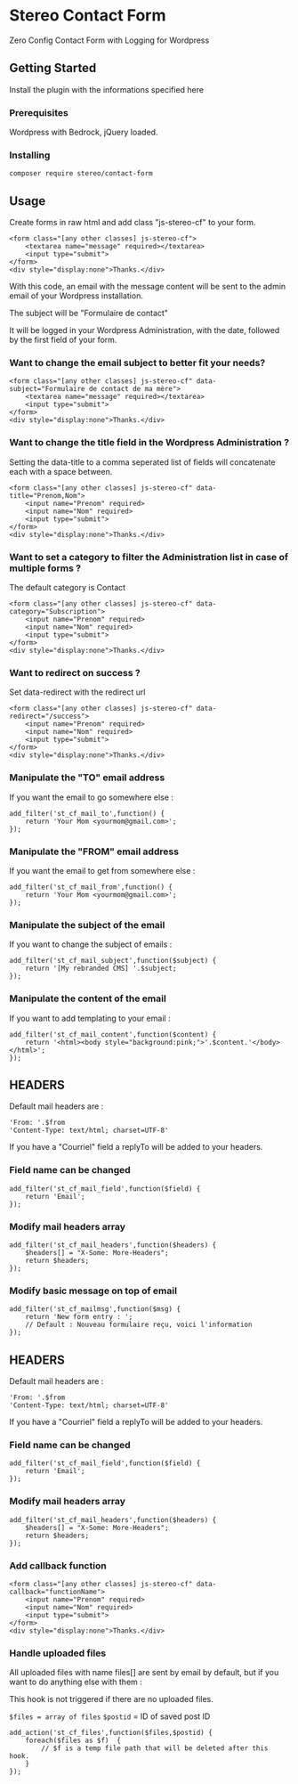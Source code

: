 # Stereo Contact Form

Zero Config Contact Form with Logging for Wordpress

## Getting Started

Install the plugin with the informations specified here

### Prerequisites

Wordpress with Bedrock, jQuery loaded.

### Installing

```
composer require stereo/contact-form
```

## Usage

Create forms in raw html and add class "js-stereo-cf" to your form.

```
<form class="[any other classes] js-stereo-cf">
    <textarea name="message" required></textarea>
    <input type="submit">
</form>
<div style="display:none">Thanks.</div>
```

With this code, an email with the message content will be sent to the admin email of your Wordpress installation.

The subject will be "Formulaire de contact"

It will be logged in your Wordpress Administration, with the date, followed by the first field of your form.

### Want to change the email subject to better fit your needs?

```
<form class="[any other classes] js-stereo-cf" data-subject="Formulaire de contact de ma mère">
    <textarea name="message" required></textarea>
    <input type="submit">
</form>
<div style="display:none">Thanks.</div>
```

### Want to change the title field in the Wordpress Administration ?

Setting the data-title to a comma seperated list of fields will concatenate each with a space between.

```
<form class="[any other classes] js-stereo-cf" data-title="Prenom,Nom">
    <input name="Prenom" required>
    <input name="Nom" required>
    <input type="submit">
</form>
<div style="display:none">Thanks.</div>
```

### Want to set a category to filter the Administration list in case of multiple forms ?

The default category is Contact

```
<form class="[any other classes] js-stereo-cf" data-category="Subscription">
    <input name="Prenom" required>
    <input name="Nom" required>
    <input type="submit">
</form>
<div style="display:none">Thanks.</div>
```

### Want to redirect on success ?

Set data-redirect with the redirect url

```
<form class="[any other classes] js-stereo-cf" data-redirect="/success">
    <input name="Prenom" required>
    <input name="Nom" required>
    <input type="submit">
</form>
<div style="display:none">Thanks.</div>
```


### Manipulate the "TO" email address

If you want the email to go somewhere else :

```
add_filter('st_cf_mail_to',function() {
    return 'Your Mom <yourmom@gmail.com>';
});
```

### Manipulate the "FROM" email address

If you want the email to get from somewhere else :

```
add_filter('st_cf_mail_from',function() {
    return 'Your Mom <yourmom@gmail.com>';
});
```

### Manipulate the subject of the email

If you want to change the subject of emails :

```
add_filter('st_cf_mail_subject',function($subject) {
    return '[My rebranded CMS] '.$subject;
});
```

### Manipulate the content of the email

If you want to add templating to your email :

```
add_filter('st_cf_mail_content',function($content) {
    return '<html><body style="background:pink;">'.$content.'</body></html>';
});
```


## HEADERS

Default mail headers are :

```
'From: '.$from
'Content-Type: text/html; charset=UTF-8'
```

If you have a "Courriel" field a replyTo will be added to your headers.

### Field name can be changed
```
add_filter('st_cf_mail_field',function($field) {
    return 'Email';
});
```

### Modify mail headers array
```
add_filter('st_cf_mail_headers',function($headers) {
    $headers[] = "X-Some: More-Headers";
    return $headers;
});
```

### Modify basic message on top of email
```
add_filter('st_cf_mailmsg',function($msg) {
    return 'New form entry : ';
    // Default : Nouveau formulaire reçu, voici l'information
});
```


## HEADERS

Default mail headers are :

```
'From: '.$from
'Content-Type: text/html; charset=UTF-8'
```

If you have a "Courriel" field a replyTo will be added to your headers.

### Field name can be changed
```
add_filter('st_cf_mail_field',function($field) {
    return 'Email';
});
```

### Modify mail headers array
```
add_filter('st_cf_mail_headers',function($headers) {
    $headers[] = "X-Some: More-Headers";
    return $headers;
});
```
### Add callback function
```
<form class="[any other classes] js-stereo-cf" data-callback="functionName">
    <input name="Prenom" required>
    <input name="Nom" required>
    <input type="submit">
</form>
<div style="display:none">Thanks.</div>
```

### Handle uploaded files

All uploaded files with name files[] are sent by email by default, but if you want to do anything else with them :

This hook is not triggered if there are no uploaded files.

`$files = array of files`
`$postid` = ID of saved post ID

```
add_action('st_cf_files',function($files,$postid) {
    foreach($files as $f)  {
        // $f is a temp file path that will be deleted after this hook.
    }
});
```
